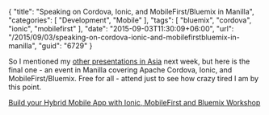 {
	"title": "Speaking on Cordova, Ionic, and MobileFirst/Bluemix in Manilla",
	"categories": [
		"Development",
		"Mobile"
	],
	"tags": [
		"bluemix",
		"cordova",
		"ionic",
		"mobilefirst"
	],
	"date": "2015-09-03T11:30:09+06:00",
	"url": "/2015/09/03/speaking-on-cordova-ionic-and-mobilefirstbluemix-in-manilla",
	"guid": "6729"
}

So I mentioned my <a href="http://www.raymondcamden.com/2015/08/31/upcoming-ionicbluemix-presentations-in-asia">other presentations in Asia</a> next week, but here is the final one - an event in Manilla covering Apache Cordova, Ionic, and MobileFirst/Bluemix. Free for all - attend just to see how crazy tired I am by this point.

<a href="http://www.meetup.com/Manila-IBM-Bluemix-Cloud-Computing-and-PaaS-Meetup/events/224664318/">Build your Hybrid Mobile App with Ionic, MobileFirst and Bluemix Workshop</a>